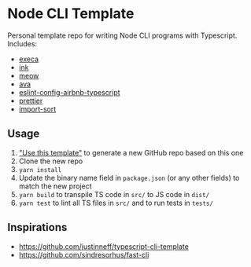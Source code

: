 # Node CLI Template

Personal template repo for writing Node CLI programs with Typescript. Includes:

- [execa](https://github.com/sindresorhus/execa)
- [ink](https://github.com/vadimdemedes/ink)
- [meow](https://github.com/sindresorhus/meow)
- [ava](https://github.com/avajs/ava)
- [eslint-config-airbnb-typescript](https://github.com/iamturns/eslint-config-airbnb-typescript)
- [prettier](https://github.com/prettier/prettier)
- [import-sort](https://github.com/renke/import-sort)

## Usage

1. ["Use this template"](https://github.com/nictar/node-cli-template/generate) to generate a new GitHub repo based on this one
2. Clone the new repo
3. `yarn install`
4. Update the binary name field in `package.json` (or any other fields) to match the new project
5. `yarn build` to transpile TS code in `src/` to JS code in `dist/`
6. `yarn test` to lint all TS files in `src/` and to run tests in `tests/`

## Inspirations

- https://github.com/justinneff/typescript-cli-template
- https://github.com/sindresorhus/fast-cli
